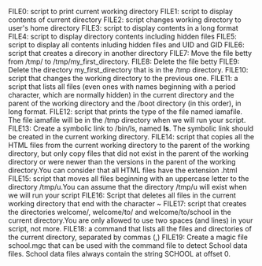 FILE0: script to print current working directory
FILE1: script to display contents of current directory
FILE2: script changes working directory to user's home directory
FILE3: script to display contents in a long format
FILE4: script to display directory contents including hidden files
FILE5: script to display all contents inluding hidden files and UID and GID
FILE6: script that creates a direcory in another directory
FILE7: Move the file betty from /tmp/ to /tmp/my_first_directory.
FILE8: Delete the file betty
FILE9: Delete the directory my_first_directory that is in the /tmp directory.
FILE10: script that changes the working directory to the previous one.
FILE11: a script that lists all files (even ones with names beginning with a period character, which are normally hidden) in the current directory and the parent of the working directory and the /boot directory (in this order), in long format.
FILE12: script that prints the type of the file named iamafile. The file iamafile will be in the /tmp directory when we will run your script.
FILE13: Create a symbolic link to /bin/ls, named __ls__. The symbolic link should be created in the current working directory.
FILE14: script that copies all the HTML files from the current working directory to the parent of the working directory, but only copy files that did not exist in the parent of the working directory or were newer than the versions in the parent of the working directory.You can consider that all HTML files have the extension .html
FILE15: script that moves all files beginning with an uppercase letter to the directory /tmp/u.You can assume that the directory /tmp/u will exist when we will run your script
FILE16: Script that deletes all files in the current working directory that end with the character ~
FILE17: script that creates the directories welcome/, welcome/to/ and welcome/to/school in the current directory.You are only allowed to use two spaces (and lines) in your script, not more.
FILE18: a command that lists all the files and directories of the current directory, separated by commas (,)
FILE19: Create a magic file school.mgc that can be used with the command file to detect School data files. School data files always contain the string SCHOOL at offset 0.
